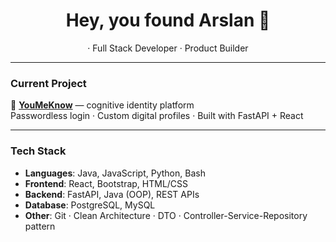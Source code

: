 <h1 align="center">Hey, you found Arslan 👋</h1>

<p align="center">
  · Full Stack Developer · Product Builder
</p>

---

### Current Project

🧠 **[YouMeKnow](https://youmeknow.com)** — cognitive identity platform  
Passwordless login · Custom digital profiles · Built with FastAPI + React

---

### Tech Stack

- **Languages**: Java, JavaScript, Python, Bash
- **Frontend**: React, Bootstrap, HTML/CSS
- **Backend**: FastAPI, Java (OOP), REST APIs
- **Database**: PostgreSQL, MySQL
- **Other**: Git · Clean Architecture · DTO · Controller-Service-Repository pattern
